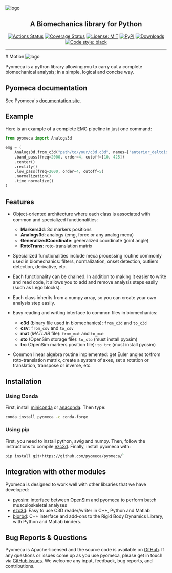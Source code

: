 <img
  src="https://raw.githubusercontent.com/pyomeca/design/master/logo/logo_plain_doc.svg?sanitize=true"
  alt="logo"
/>

<h2 align="center">A Biomechanics library for Python</h2>

<p align="center">
  <a href="https://github.com/romainmartinez/motion/actions"
    ><img
      alt="Actions Status"
      src="https://github.com/romainmartinez/motion/workflows/CI/badge.svg"
  /></a>
  <a href="https://coveralls.io/github/romainmartinez/motion?branch=master"
    ><img
      alt="Coverage Status"
      src="https://coveralls.io/repos/github/romainmartinez/motion/badge.svg?branch=master"
  /></a>
  <a href="https://anaconda.org/conda-forge/pyomeca"
    ><img
      alt="License: MIT"
      src="https://anaconda.org/conda-forge/pyomeca/badges/license.svg"
  /></a>
  <a href="https://anaconda.org/conda-forge/pyomeca"
    ><img
      alt="PyPI"
      src="https://anaconda.org/conda-forge/pyomeca/badges/latest_release_date.svg"
  /></a>
  <a href="https://anaconda.org/conda-forge/pyomeca"
    ><img
      alt="Downloads"
      src="https://anaconda.org/conda-forge/pyomeca/badges/downloads.svg"
  /></a>
  <a href="https://github.com/psf/black"
    ><img
      alt="Code style: black"
      src="https://img.shields.io/badge/code%20style-black-000000.svg"
  /></a>
</p>







<hr>
# Motion

<img src="https://raw.githubusercontent.com/pyomeca/design/master/logo/logo_plain_doc.svg?sanitize=true" alt="logo">

Pyomeca is a python library allowing you to carry out a complete biomechanical analysis; in a simple, logical and concise way.

## Pyomeca documentation

See Pyomeca's [documentation site](https://romainmartinez.github.io/motion).

## Example

Here is an example of a complete EMG pipeline in just one command:

```python
from pyomeca import Analogs3d

emg = (
    Analogs3d.from_c3d("path/to/your/c3d.c3d", names=['anterior_deltoid', 'biceps'])
    .band_pass(freq=2000, order=4, cutoff=[10, 425])
    .center()
    .rectify()
    .low_pass(freq=2000, order=4, cutoff=5)
    .normalization()
    .time_normalize()
)
```

## Features

- Object-oriented architecture where each class is associated with common and specialized functionalities:
  - **Markers3d**: 3d markers positions
  - **Analogs3d**: analogs (emg, force or any analog meca)
  - **GeneralizedCoordinate**: generalized coordinate (joint angle)
  - **RotoTrans**: roto-translation matrix


- Specialized functionalities include meca processing routine commonly used in biomechanics: filters, normalization, onset detection, outliers detection, derivative, etc.


- Each functionality can be chained. In addition to making it easier to write and read code, it allows you to add and remove analysis steps easily (such as Lego blocks).


- Each class inherits from a numpy array, so you can create your own analysis step easily.


- Easy reading and writing interface to common files in biomechanics:
  - **c3d** (binary file used in biomechanics): `from_c3d` and `to_c3d`
  - **csv**: `from_csv` and `to_csv`
  - **mat** (_MATLAB_ file): `from_mat` and `to_mat`
  - **sto** (OpenSim storage file): `to_sto` (must install pyosim)
  - **trc** (OpenSim markers position file): `to_trc` (must install pyosim)


- Common linear algebra routine implemented: get Euler angles to/from roto-translation matrix, create a system of axes, set a rotation or translation, transpose or inverse, etc.

## Installation

### Using Conda

First, install [miniconda](https://conda.io/miniconda.html) or [anaconda](https://www.anaconda.com/download/).
Then type:

```bash
conda install pyomeca -c conda-forge
```

### Using pip

First, you need to install python, swig and numpy. 
Then, follow the instructions to compile [ezc3d](https://github.com/pyomeca/ezc3d).
Finally, install pyomeca with:

```bash
pip install git+https://github.com/pyomeca/pyomeca/`
```

## Integration with other modules

Pyomeca is designed to work well with other libraries that we have developed:

- [pyosim](https://github.com/pyomeca/pyosim): interface between [OpenSim](http://opensim.stanford.edu/) and pyomeca to perform batch musculoskeletal analyses
- [ezc3d](https://github.com/pyomeca/ezc3d): Easy to use C3D reader/writer in C++, Python and Matlab
- [biorbd](https://github.com/pyomeca/biorbd): C++ interface and add-ons to the Rigid Body Dynamics Library, with Python and Matlab binders.

## Bug Reports & Questions

Pyomeca is Apache-licensed and the source code is available on [GitHub](https://github.com/pyomeca/pyomeca). If any questions or issues come up as you use pyomeca, please get in touch via [GitHub issues](https://github.com/pyomeca/pyomeca/issues). We welcome any input, feedback, bug reports, and contributions.